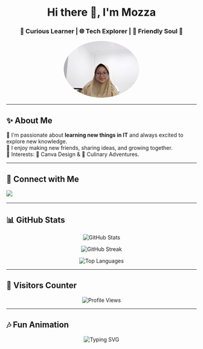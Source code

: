 <!-- Profil GitHub README.md -->

<h1 align="center">Hi there 👋, I'm Mozza</h1>
<h3 align="center">🌸 Curious Learner | 🌐 Tech Explorer | 🤝 Friendly Soul 🌸</h3>

<p align="center">
  <img src="Mozza.jpg.jpg" alt="Mozza" width="200" style="border-radius:50%;" />
</p>

---

## ✨ About Me
🌟 I'm passionate about **learning new things in IT** and always excited to explore new knowledge.  
🌟 I enjoy making new friends, sharing ideas, and growing together.  
🌟 Interests: 🎨 Canva Design & 🍜 Culinary Adventures.  

---

## 🔗 Connect with Me
<p align="left">
  <a href="https://instagram.com/moja.raytq" target="_blank">
    <img src="https://img.shields.io/badge/Instagram-%40moja.raytq-E4405F?style=for-the-badge&logo=instagram&logoColor=white" />
  </a>
</p>

---

## 📊 GitHub Stats
<p align="center">
  <img src="https://github-readme-stats.vercel.app/api?username=mozzarayhanna13-sys&show_icons=true&theme=radical" alt="GitHub Stats" />
</p>

<p align="center">
  <img src="https://github-readme-streak-stats.herokuapp.com/?user=mozzarayhanna13-sys&theme=radical" alt="GitHub Streak" />
</p>

<p align="center">
  <img src="https://github-readme-stats.vercel.app/api/top-langs/?username=mozzarayhanna13-sys&layout=compact&theme=radical" alt="Top Languages" />
</p>

---

## 👀 Visitors Counter
<p align="center">
  <img src="https://komarev.com/ghpvc/?username=mozzarayhanna13-sys&label=Profile%20views&color=FF69B4&style=for-the-badge" alt="Profile Views" />
</p>

---

## 🎶 Fun Animation
<p align="center">
  <img src="https://readme-typing-svg.herokuapp.com?font=Fira+Code&weight=600&size=22&pause=1000&color=F779A1&center=true&vCenter=true&width=600&lines=Hi!+I'm+Mozza+%F0%9F%91%8B;I+love+Design+and+Culinary+%F0%9F%8D%9F;Always+learning+something+new+in+IT+%F0%9F%92%BB;Let's+connect+and+grow+together!+%F0%9F%8C%B1" alt="Typing SVG" />
</p>
